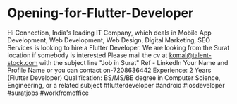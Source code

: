 # Opening-for-Flutter-Developer
Hi Connection,  India's leading IT Company, which deals in Mobile App Development, Web Development, Web Design, Digital Marketing, SEO Services is looking to hire a Flutter Developer.   We are looking from the Surat location if somebody is interested Please mail the cv at komal@talent-stock.com with the subject line "Job in Surat" Ref - LinkedIn Your Name and Profile Name or you can contact on-7208636442  Experience: 2 Years (Flutter Developer) Qualification: BS/MS/BE degree in Computer Science, Engineering, or a related subject  #flutterdeveloper #android #iosdeveloper #suratjobs #workfromoffice
